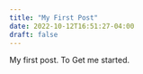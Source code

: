 ```yaml
---
title: "My First Post"
date: 2022-10-12T16:51:27-04:00
draft: false
---
```


My first post. To Get me started.